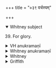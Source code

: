 +++
title = "०३९ वर्चस्यम्"

+++
<details open><summary>Whitney subject</summary>

39. For glory.
</details>

<details><summary>VH anukramaṇī</summary>

वर्चस्यम्।  
१-३ अथर्वा (वर्चस्कामः)। (बृहस्पतिः), २ इन्द्रः, ३ इन्द्रः, अग्निः, सोमः,।  
१ जगती, २ त्रिष्टुप्, ३ अनुष्टुप्।
</details>

<details><summary>Whitney anukramaṇī</summary>

[Atharvan (varcashāmaḥ).—bṛhaspatidevatyam. 1. jagatī; 2. triṣṭubh; 3. anuṣṭubh.]
</details>

<details><summary>Whitney</summary>

### Comment
Found also in Pāipp. xix. Used by Kāuś. always in connection with hymn 38: see under that hymn.


### Translations
Translated: Ludwig, p. 240; Florenz, 299 or 51; Griffith, i. 265; Bloomfield, 117, 478.
</details>

<details><summary>Griffith</summary>

A priest's prayer for power and glory
</details>

